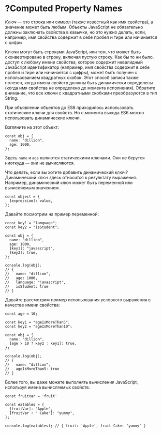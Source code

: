 # ?Computed Property Names

_Ключ_ — это строка или символ (также известный как имя свойства), а значение может быть любым. Объекты JavaScript не обязательно должны заключать свойства в кавычки, но это нужно делать, если, например, имя свойства содержит в себе пробел и тире или начинается с цифры.

Ключи могут быть строками JavaScript, или тем, что может быть сконвертировано в строку, включая пустую строку. Как бы то ни было, доступ к любому имени свойства, которое содержит невалидный JavaScript идентификатор (например, имя свойства содержит в себе пробел и тире или начинается с цифры), может быть получен с использованием квадратных скобок. Этот способ записи также полезен, когда имена свойств должны быть динамически определены (когда имя свойства не определено до момента исполнения). Обратите внимание, что все ключи с квадратными скобками преобразуются в тип String.

При объявлении объектов до ES6 приходилось использовать статические ключи для свойств. Но с момента выхода ES6 можно использовать динамические ключи.

Взгляните на этот объект:

~~~
const obj = {
  name: "dillion",
  age: 1000,
};
~~~

Здесь `name` и `age` являются статическими ключами. Они не берутся ниоткуда — они не вычисляются.

Что делать, если вы хотите добавить динамический ключ? Динамический ключ здесь относится к результату выражения. Например, динамический ключ может быть переменной или вычисляемым значением.

~~~
const object = {
  [expression]: value,
};
~~~

Давайте посмотрим на пример переменной:

~~~
const key1 = "language";
const key2 = "isStudent";

const obj = {
  name: "dillion",
  age: 1000,
  [key1]: "javascript",
  [key2]: true,
};

console.log(obj);
// {
//   name: "dillion",
//   age: 1000,
//   language: "javascript",
//   isStudent: true
// }
~~~

Давайте рассмотрим пример использования условного выражения в качестве имени свойства:

~~~
const age = 10;

const key1 = "ageIsMoreThan5";
const key2 = "ageIsMoreThan10";

const obj = {
  name: "dillion",
  [age > 10 ? key2 : key1]: true,
};

console.log(obj);
// {
//   name: "dillion",
//   ageIsMoreThan5: true
// }
~~~

Более того, вы даже можете выполнять вычисления JavaScript, используя имена вычисляемых свойств.

~~~
const fruitVar = 'fruit'

const eatables = {
  [fruitVar]: "Apple",
  [fruitVar + " Cake"]: "yummy",
};

console.log(eatables); // { fruit: 'Apple', fruit Cake: 'yummy' }
~~~
